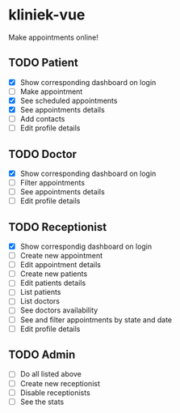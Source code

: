 # kliniek-vue

Make appointments online!

## TODO Patient

- [x] Show corresponding dashboard on login
- [ ] Make appointment
- [x] See scheduled appointments
- [x] See appointments details
- [ ] Add contacts
- [ ] Edit profile details

## TODO Doctor

- [x] Show corresponding dashboard on login
- [ ] Filter appointments
- [ ] See appointments details
- [ ] Edit profile details

## TODO Receptionist

- [x] Show correspondig dashboard on login
- [ ] Create new appointment
- [ ] Edit appointment details
- [ ] Create new patients
- [ ] Edit patients details
- [ ] List patients
- [ ] List doctors
- [ ] See doctors availability
- [ ] See and filter appointments by state and date
- [ ] Edit profile details

## TODO Admin

- [ ] Do all listed above
- [ ] Create new receptionist
- [ ] Disable receptionists
- [ ] See the stats
